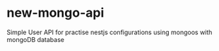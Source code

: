 # new-mongo-api
Simple User API for practise nestjs configurations using mongoos with mongoDB database
